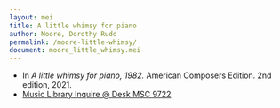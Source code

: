 ```yaml
---
layout: mei
title: A little whimsy for piano
author: Moore, Dorothy Rudd
permalink: /moore-little-whimsy/
document: moore_little_whimsy.mei
---
```


- In *A little whimsy for piano, 1982.* American Composers Edition. 2nd edition, 2021.
- <a href="https://tufts.primo.exlibrisgroup.com/permalink/01TUN_INST/1kc9gia/alma991018728136603851" target="_blank">Music Library Inquire @ Desk MSC 9722</a>
